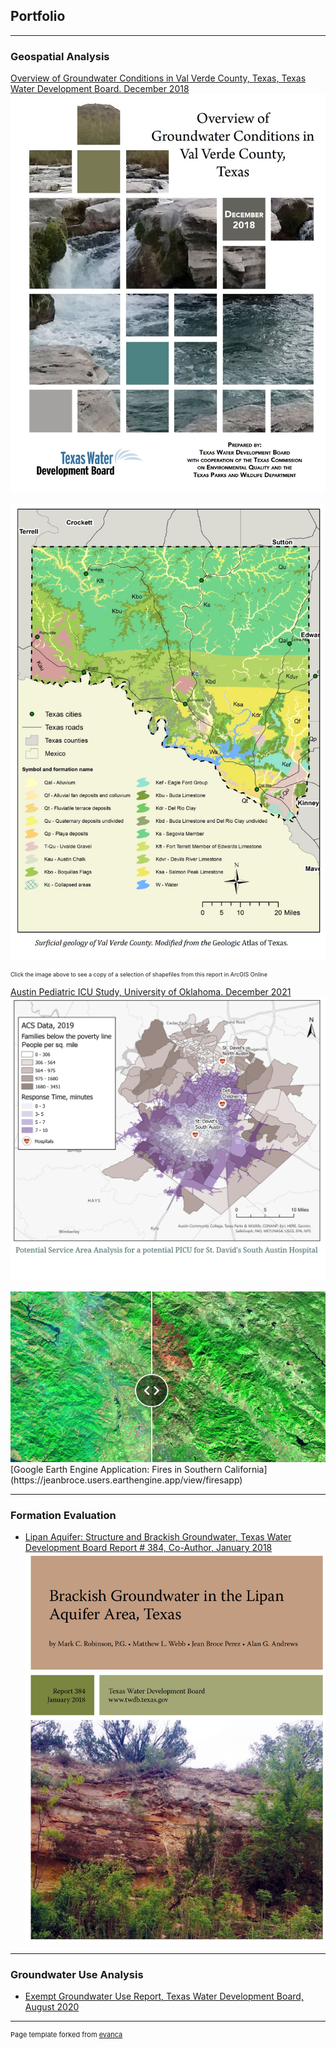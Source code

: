## Portfolio

---
### Geospatial Analysis

[Overview of Groundwater Conditions in Val Verde County,
Texas, Texas Water Development Board. December 2018](https://www.twdb.texas.gov/groundwater/special_projects/valverde/index.asp)
[![](images/ValVerdeCo_Report.JPG)](https://www.twdb.texas.gov/groundwater/special_projects/valverde/docs/Groundwater-Resources-of-Val-Verde-County-86th-legislature.pdf)

[![](images/ValVerdeCo_GeoMap.jpg)](https://uok.maps.arcgis.com/apps/mapviewer/index.html?webmap=15a06df44a54431f9b7c7bdd35aee591)
<p style="font-size:9px"> Click the image above to see a copy of a selection of shapefiles from this report in ArcGIS Online </p>


[Austin Pediatric ICU Study, University of Oklahoma. December 2021](https://storymaps.arcgis.com/stories/9938c4c9cac14ab8a85c5ce09f297829)
<img src="images/ICUStudy_ProposedSite.jpg"/>

<img src="images/Earth_Engine_App.png"/>
[Google Earth Engine Application: Fires in Southern California](https://jeanbroce.users.earthengine.app/view/firesapp)

---

### Formation Evaluation

- [Lipan Aquifer: Structure and Brackish Groundwater, Texas Water Development Board Report # 384, Co-Author, January 2018](https://www.twdb.texas.gov/groundwater/bracs/studies/Lipan/index.asp)
[![](images/Lipan_Report.JPG)](https://www.twdb.texas.gov/publications/reports/numbered_reports/doc/R384_Lipan.pdf)

---

### Groundwater Use Analysis

- [Exempt Groundwater Use Report, Texas Water Development Board, August 2020](https://github.com/jbprz-OU/jeanbroceperez.github.io/raw/master/pdf/TWDB_EXEMPTGWUSE_REPORT.pdf)

---
<p style="font-size:11px">Page template forked from <a href="https://github.com/evanca/quick-portfolio">evanca</a></p>
<!-- Remove above link if you don't want to attibute -->
